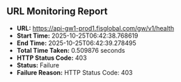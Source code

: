 ## URL Monitoring Report

- **URL:** https://api-gw1-prod1.fisglobal.com/gw/v1/health
- **Start Time:** 2025-10-25T06:42:38.768619
- **End Time:** 2025-10-25T06:42:39.278495
- **Total Time Taken:** 0.509876 seconds
- **HTTP Status Code:** 403
- **Status:** Failure
- **Failure Reason:** HTTP Status Code: 403
